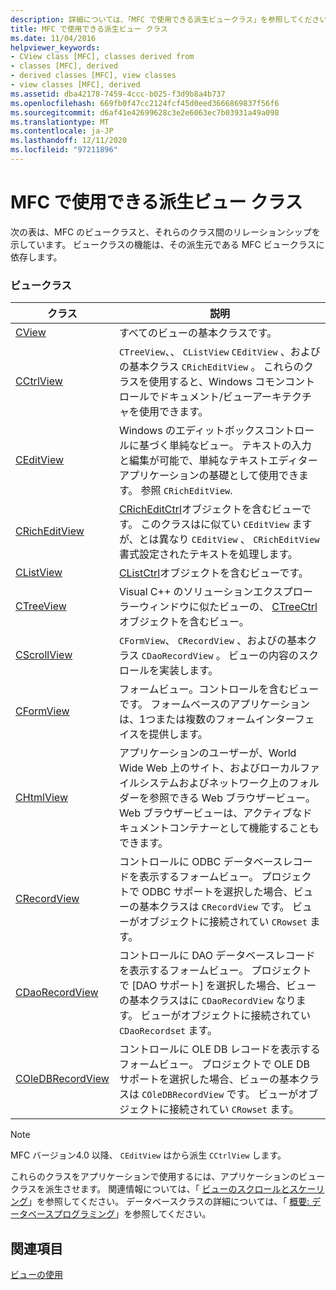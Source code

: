 ```yaml
---
description: 詳細については、「MFC で使用できる派生ビュークラス」を参照してください。
title: MFC で使用できる派生ビュー クラス
ms.date: 11/04/2016
helpviewer_keywords:
- CView class [MFC], classes derived from
- classes [MFC], derived
- derived classes [MFC], view classes
- view classes [MFC], derived
ms.assetid: dba42178-7459-4ccc-b025-f3d9b8a4b737
ms.openlocfilehash: 669fb0f47cc2124fcf45d0eed3666869837f56f6
ms.sourcegitcommit: d6af41e42699628c3e2e6063ec7b03931a49a098
ms.translationtype: MT
ms.contentlocale: ja-JP
ms.lasthandoff: 12/11/2020
ms.locfileid: "97211896"
---
```

# <a name="derived-view-classes-available-in-mfc"></a>MFC で使用できる派生ビュー クラス

次の表は、MFC のビュークラスと、それらのクラス間のリレーションシップを示しています。 ビュークラスの機能は、その派生元である MFC ビュークラスに依存します。

### <a name="view-classes"></a>ビュークラス

|クラス|説明|
|-----------|-----------------|
|[CView](reference/cview-class.md)|すべてのビューの基本クラスです。|
|[CCtrlView](reference/cctrlview-class.md)|`CTreeView`、、 `CListView` `CEditView` 、およびの基本クラス `CRichEditView` 。 これらのクラスを使用すると、Windows コモンコントロールでドキュメント/ビューアーキテクチャを使用できます。|
|[CEditView](reference/ceditview-class.md)|Windows のエディットボックスコントロールに基づく単純なビュー。 テキストの入力と編集が可能で、単純なテキストエディターアプリケーションの基礎として使用できます。 参照 `CRichEditView`.|
|[CRichEditView](reference/cricheditview-class.md)|[CRichEditCtrl](reference/cricheditctrl-class.md)オブジェクトを含むビューです。 このクラスはに似てい `CEditView` ますが、とは異なり `CEditView` 、 `CRichEditView` 書式設定されたテキストを処理します。|
|[CListView](reference/clistview-class.md)|[CListCtrl](reference/clistctrl-class.md)オブジェクトを含むビューです。|
|[CTreeView](reference/ctreeview-class.md)|Visual C++ のソリューションエクスプローラーウィンドウに似たビューの、 [CTreeCtrl](reference/ctreectrl-class.md) オブジェクトを含むビュー。|
|[CScrollView](reference/cscrollview-class.md)|`CFormView`、 `CRecordView` 、およびの基本クラス `CDaoRecordView` 。 ビューの内容のスクロールを実装します。|
|[CFormView](reference/cformview-class.md)|フォームビュー。コントロールを含むビューです。 フォームベースのアプリケーションは、1つまたは複数のフォームインターフェイスを提供します。|
|[CHtmlView](reference/chtmlview-class.md)|アプリケーションのユーザーが、World Wide Web 上のサイト、およびローカルファイルシステムおよびネットワーク上のフォルダーを参照できる Web ブラウザービュー。 Web ブラウザービューは、アクティブなドキュメントコンテナーとして機能することもできます。|
|[CRecordView](reference/crecordview-class.md)|コントロールに ODBC データベースレコードを表示するフォームビュー。 プロジェクトで ODBC サポートを選択した場合、ビューの基本クラスは `CRecordView` です。 ビューがオブジェクトに接続されてい `CRowset` ます。|
|[CDaoRecordView](reference/cdaorecordview-class.md)|コントロールに DAO データベースレコードを表示するフォームビュー。 プロジェクトで [DAO サポート] を選択した場合、ビューの基本クラスはに `CDaoRecordView` なります。 ビューがオブジェクトに接続されてい `CDaoRecordset` ます。|
|[COleDBRecordView](reference/coledbrecordview-class.md)|コントロールに OLE DB レコードを表示するフォームビュー。 プロジェクトで OLE DB サポートを選択した場合、ビューの基本クラスは `COleDBRecordView` です。 ビューがオブジェクトに接続されてい `CRowset` ます。|

> [!NOTE]
> MFC バージョン4.0 以降、 `CEditView` はから派生 `CCtrlView` します。

これらのクラスをアプリケーションで使用するには、アプリケーションのビュークラスを派生させます。 関連情報については、「 [ビューのスクロールとスケーリング](scrolling-and-scaling-views.md)」を参照してください。 データベースクラスの詳細については、「 [概要: データベースプログラミング](../data/data-access-programming-mfc-atl.md)」を参照してください。

## <a name="see-also"></a>関連項目

[ビューの使用](using-views.md)
